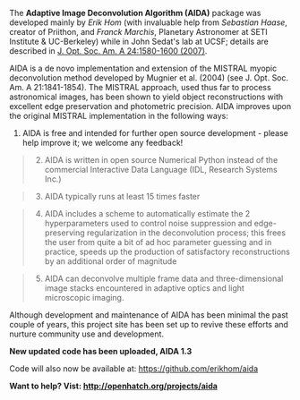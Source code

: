 The **Adaptive Image Deconvolution Algorithm (AIDA)** package was developed mainly by _Erik Hom_ (with invaluable help from _Sebastian Haase_, creator of Priithon, and _Franck Marchis_, Planetary Astronomer at SETI Institute & UC-Berkeley) while in John Sedat's lab at UCSF; details are described in [J. Opt. Soc. Am. A 24:1580-1600 (2007)](http://aida-deconvolution.googlecode.com/files/Hom07_JOSAA.pdf).

AIDA is a de novo implementation and extension of the MISTRAL myopic deconvolution method developed by Mugnier et al. (2004) (see J. Opt. Soc. Am. A 21:1841-1854). The MISTRAL approach, used thus far to process astronomical images, has been shown to yield object reconstructions with excellent edge preservation and photometric precision. AIDA improves upon the original MISTRAL implementation in the following ways:

1. AIDA is free and intended for further open source development - please help improve it; we welcome any feedback!

> 2. AIDA is written in open source Numerical Python instead of the commercial Interactive Data Language (IDL, Research Systems Inc.)

> 3. AIDA typically runs at least 15 times faster

> 4. AIDA includes a scheme to automatically estimate the 2 hyperparameters used to control noise suppression and edge-preserving regularization in the deconvolution process; this frees the user from quite a bit of ad hoc parameter guessing and in practice, speeds up the production of satisfactory reconstructions by an additional order of magnitude

> 5. AIDA can deconvolve multiple frame data and three-dimensional image stacks encountered in adaptive optics and light microscopic imaging.

Although development and maintenance of AIDA has been minimal the past couple of years, this project site has been set up to revive these efforts and nurture community use and development.

**New updated code has been uploaded, AIDA 1.3**

Code will also now be available at: https://github.com/erikhom/aida

**Want to help?  Vist: http://openhatch.org/projects/aida**